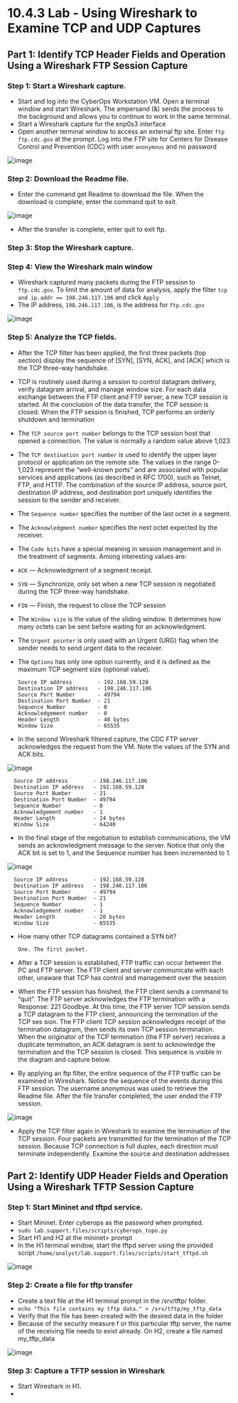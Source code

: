 # 10.4.3 Lab - Using Wireshark to Examine TCP and UDP Captures

## Part 1: Identify TCP Header Fields and Operation Using a Wireshark FTP Session Capture

### Step 1: Start a Wireshark capture.

* Start and log into the CyberOps Workstation VM. Open a terminal window and start Wireshark. The ampersand (&) sends the process to the background and allows you to continue to work in the same terminal.
* Start a Wireshark capture for the enp0s3 interface
* Open another terminal window to access an external ftp site. Enter `ftp ftp.cdc.gov` at the prompt. Log into the FTP site for Centers for Disease Control and Prevention (CDC) with user `anonymous` and no password

![image](https://github.com/tousif13/CISCO_CyberOps/assets/33444140/d6d4a066-8e4d-47f7-8978-5bf85a6555ce)

### Step 2: Download the Readme file.

* Enter the command get Readme to download the file. When the download is complete, enter the 
command quit to exit.

![image](https://github.com/tousif13/CISCO_CyberOps/assets/33444140/34e12a24-736a-4651-9210-32d58c048cd8)

* After the transfer is complete, enter quit to exit ftp.

### Step 3: Stop the Wireshark capture.

### Step 4: View the Wireshark main window

* Wireshark captured many packets during the FTP session to `ftp.cdc.gov`. To limit the amount of data for analysis, apply the filter `tcp and ip.addr == 198.246.117.106` and click `Apply`
* The IP address, `198.246.117.106`, is the address for `ftp.cdc.gov`

![image](https://github.com/tousif13/CISCO_CyberOps/assets/33444140/3a8d3b5f-3616-4157-9c88-d3f3495099b1)

### Step 5: Analyze the TCP fields.

* After the TCP filter has been applied, the first three packets (top section) display the sequence of [SYN], [SYN, ACK], and [ACK] which is the TCP three-way handshake.
* TCP is routinely used during a session to control datagram delivery, verify datagram arrival, and manage window size. For each data exchange between the FTP client and FTP server, a new TCP session is started. At the conclusion of the data transfer, the TCP session is closed. When the FTP session is finished, TCP performs an orderly shutdown and termination
* The `TCP source port number` belongs to the TCP session host that opened a connection. The value is normally a random value above 1,023
* The `TCP destination port number` is used to identify the upper layer protocol or application on the remote site. The values in the range 0–1,023 represent the “well-known ports” and are associated with popular services and applications (as described in RFC 1700), such as Telnet, FTP, and HTTP. The combination of the source IP address, source port, destination IP address, and destination port uniquely identifies the session to the sender and receiver.
* The `Sequence number` specifies the number of the last octet in a segment.
* The `Acknowledgment number` specifies the next octet expected by the receiver.
* The `Code bits` have a special meaning in session management and in the treatment of segments. Among interesting values are:
* `ACK` — Acknowledgment of a segment receipt.
* `SYN` — Synchronize, only set when a new TCP session is negotiated during the TCP three-way 
handshake.
* `FIN` — Finish, the request to close the TCP session
* The `Window size` is the value of the sliding window. It determines how many octets can be sent before waiting for an acknowledgment.
* The `Urgent pointer` is only used with an Urgent (URG) flag when the sender needs to send urgent data to the receiver.
* The `Options` has only one option currently, and it is defined as the maximum TCP segment size (optional value).

      Source IP address        - 192.168.59.128
      Destination IP address   - 198.246.117.106
      Source Port Number       - 49794
      Destination Port Number  - 21
      Sequence Number          - 0
      Acknowledgement number   - 0
      Header Length            - 40 bytes
      Window Size              - 65535

* In the second Wireshark filtered capture, the CDC FTP server acknowledges the request from the VM. Note the values of the SYN and ACK bits.

![image](https://github.com/tousif13/CISCO_CyberOps/assets/33444140/488a41a0-c38a-4c1e-bc1c-7f888f1ad6b9)

      Source IP address        - 198.246.117.106
      Destination IP address   - 192.168.59.128
      Source Port Number       - 21
      Destination Port Number  - 49794
      Sequence Number          - 0
      Acknowledgement number   - 1
      Header Length            - 24 bytes
      Window Size              - 64240

* In the final stage of the negotiation to establish communications, the VM sends an acknowledgment message to the server. Notice that only the ACK bit is set to 1, and the Sequence number has been incremented to 1.

![image](https://github.com/tousif13/CISCO_CyberOps/assets/33444140/e530a644-e691-4254-a700-249fe26780b1)


      Source IP address        - 192.168.59.128
      Destination IP address   - 198.246.117.106
      Source Port Number       - 49794
      Destination Port Number  - 21
      Sequence Number          - 1
      Acknowledgement number   - 1
      Header Length            - 20 bytes
      Window Size              - 65535

* How many other TCP datagrams contained a SYN bit?

      One. The first packet.

* After a TCP session is established, FTP traffic can occur between the PC and FTP server. The FTP client and server communicate with each other, unaware that TCP has control and management over the session
* When the FTP session has finished, the FTP client sends a command to “quit”. The FTP server 
acknowledges the FTP termination with a Response: 221 Goodbye. At this time, the FTP server TCP session sends a TCP datagram to the FTP client, announcing the termination of the TCP ses sion. The FTP client TCP session acknowledges receipt of the termination datagram, then sends its own TCP session termination. When the originator of the TCP termination (the FTP server) receives a duplicate termination, an ACK datagram is sent to acknowledge the termination and the TCP session is closed. This sequence is visible in the diagram and capture below.
* By applying an ftp filter, the entire sequence of the FTP traffic can be examined in Wireshark. Notice the sequence of the events during this FTP session. The username anonymous was used to retrieve the Readme file. After the file transfer completed, the user ended the FTP session.

![image](https://github.com/tousif13/CISCO_CyberOps/assets/33444140/eadbe8b4-a2c9-49c5-b61f-3565bf2da385)

* Apply the TCP filter again in Wireshark to examine the termination of the TCP session. Four packets are transmitted for the termination of the TCP session. Because TCP connection is full duplex, each direction must terminate independently. Examine the source and destination addresses

## Part 2: Identify UDP Header Fields and Operation Using a Wireshark TFTP Session Capture

### Step 1: Start Mininet and tftpd service.

* Start Mininet. Enter cyberops as the password when prompted.
* `sudo lab.support.files/scripts/cyberops_topo.py`
* Start H1 and H2 at the mininet> prompt
* In the H1 terminal window, start the tftpd server using the provided script `/home/analyst/lab.support.files/scripts/start_tftpd.sh`

![image](https://github.com/tousif13/CISCO_CyberOps/assets/33444140/02e3a146-ca52-4d20-89c1-0209c4343be6)

### Step 2: Create a file for tftp transfer

* Create a text file at the H1 terminal prompt in the /srv/tftp/ folder.
* `echo "This file contains my tftp data." > /srv/tftp/my_tftp_data`
* Verify that the file has been created with the desired data in the folder
* Because of the security measure f or this particular tftp server, the name of the receiving file needs to exist already. On H2, create a file named my_tftp_data

![image](https://github.com/tousif13/CISCO_CyberOps/assets/33444140/ae92b8e9-0720-4bfe-a50a-ec49db127aa0)

### Step 3: Capture a TFTP session in Wireshark

* Start Wireshark in H1.
* 
